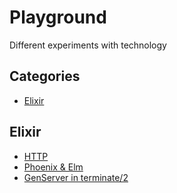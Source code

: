 # Playground

Different experiments with technology

## Categories

- [Elixir](#elixir)

## Elixir

- [HTTP](elixir/http)
- [Phoenix & Elm](elixir/phx_elm)
- [GenServer in terminate/2](elixir/gen_server_in_terminate.exs)

